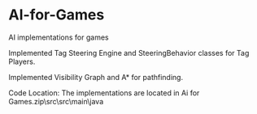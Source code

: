 # AI-for-Games
AI implementations for games

Implemented Tag Steering Engine and SteeringBehavior classes for Tag Players.

Implemented Visibility Graph and A* for pathfinding. 

Code Location: The implementations are located in Ai for Games.zip\src\src\main\java 
